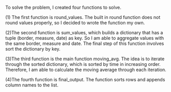 
To solve the problem, I created four functions to solve.

(1) The first function is round_values. The built in round function does not round values properly, so I decided to wrote the function my own.

(2)The second function is sum_values, which builds a dictionary that has a tuple (border, measure, date) as key. So I am able to aggregate values with the same border, measure and date. The final step of this function involves sort the dictionary by key. 

(3)The third function is the main function moving_avg. The idea is to iterate through the sorted dictionary, which is sorted by time in increasing order. Therefore, I am able to calculate the moving average through each iteration.

(4)The fourth function is final_output. The function sorts rows and appends column names to the list. 
